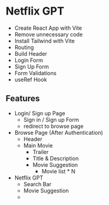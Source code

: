 # Netflix GPT

- Create React App with Vite
- Remove unnecessary code
- Install Tailwind with Vite
- Routing
- Build Header
- Login Form
- Sign Up Form
- Form Validations
- useRef Hook

## Features

- Login/ Sign up Page
  - Sign in / Sign up Form
  - redirect to browse page
- Browse Page (After Authentication)
  - Header
  - Main Movie
    - Trailer
    - Title & Description
    - Movie Suggestion
      - Movie list \* N
- Netflix GPT
  - Search Bar
  - Movie Suggestion
  -
